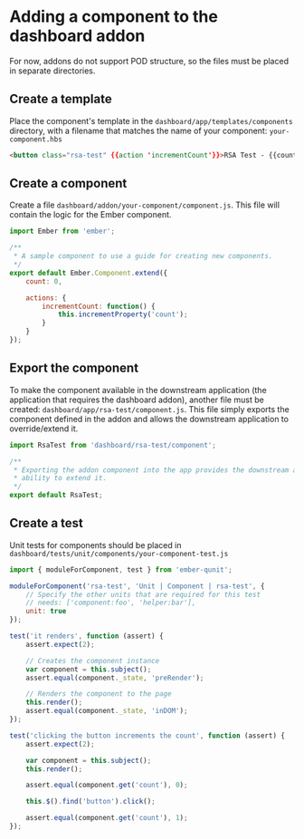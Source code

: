 # Adding a component to the dashboard addon

For now, addons do not support POD structure, so the files must be placed 
in separate directories.

## Create a template

Place the component's template in the ``dashboard/app/templates/components`` 
directory, with a filename that matches the name of your component: 
``your-component.hbs``

```html
<button class="rsa-test" {{action 'incrementCount'}}>RSA Test - {{count}}</button>
```

## Create a component
 
Create a file ``dashboard/addon/your-component/component.js``.  This file 
will contain the logic for the Ember component.

```javascript
import Ember from 'ember';

/**
 * A sample component to use a guide for creating new components.
 */
export default Ember.Component.extend({
    count: 0,

    actions: {
        incrementCount: function() {
            this.incrementProperty('count');
        }
    }
});
```

## Export the component

To make the component available in the downstream application (the 
application that requires the dashboard addon), another file must be
created: ``dashboard/app/rsa-test/component.js``.  This file simply
exports the component defined in the addon and allows the downstream
application to override/extend it.

```javascript
import RsaTest from 'dashboard/rsa-test/component';

/**
 * Exporting the addon component into the app provides the downstream app the
 * ability to extend it.
 */
export default RsaTest;
```

## Create a test

Unit tests for components should be placed in ``dashboard/tests/unit/components/your-component-test.js``

```javascript
import { moduleForComponent, test } from 'ember-qunit';

moduleForComponent('rsa-test', 'Unit | Component | rsa-test', {
    // Specify the other units that are required for this test
    // needs: ['component:foo', 'helper:bar'],
    unit: true
});

test('it renders', function (assert) {
    assert.expect(2);

    // Creates the component instance
    var component = this.subject();
    assert.equal(component._state, 'preRender');

    // Renders the component to the page
    this.render();
    assert.equal(component._state, 'inDOM');
});

test('clicking the button increments the count', function (assert) {
    assert.expect(2);

    var component = this.subject();
    this.render();

    assert.equal(component.get('count'), 0);

    this.$().find('button').click();

    assert.equal(component.get('count'), 1);
});
```

